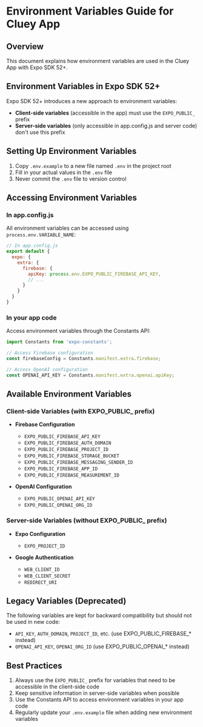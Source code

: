 # Environment Variables Guide for Cluey App

## Overview

This document explains how environment variables are used in the Cluey App with Expo SDK 52+.

## Environment Variables in Expo SDK 52+

Expo SDK 52+ introduces a new approach to environment variables:

- **Client-side variables** (accessible in the app) must use the `EXPO_PUBLIC_` prefix
- **Server-side variables** (only accessible in app.config.js and server code) don't use this prefix

## Setting Up Environment Variables

1. Copy `.env.example` to a new file named `.env` in the project root
2. Fill in your actual values in the `.env` file
3. Never commit the `.env` file to version control

## Accessing Environment Variables

### In app.config.js

All environment variables can be accessed using `process.env.VARIABLE_NAME`:

```javascript
// In app.config.js
export default {
  expo: {
    extra: {
      firebase: {
        apiKey: process.env.EXPO_PUBLIC_FIREBASE_API_KEY,
        // ...
      }
    }
  }
}
```

### In your app code

Access environment variables through the Constants API:

```javascript
import Constants from 'expo-constants';

// Access Firebase configuration
const firebaseConfig = Constants.manifest.extra.firebase;

// Access OpenAI configuration
const OPENAI_API_KEY = Constants.manifest.extra.openai.apiKey;
```

## Available Environment Variables

### Client-side Variables (with EXPO_PUBLIC_ prefix)

- **Firebase Configuration**
  - `EXPO_PUBLIC_FIREBASE_API_KEY`
  - `EXPO_PUBLIC_FIREBASE_AUTH_DOMAIN`
  - `EXPO_PUBLIC_FIREBASE_PROJECT_ID`
  - `EXPO_PUBLIC_FIREBASE_STORAGE_BUCKET`
  - `EXPO_PUBLIC_FIREBASE_MESSAGING_SENDER_ID`
  - `EXPO_PUBLIC_FIREBASE_APP_ID`
  - `EXPO_PUBLIC_FIREBASE_MEASUREMENT_ID`

- **OpenAI Configuration**
  - `EXPO_PUBLIC_OPENAI_API_KEY`
  - `EXPO_PUBLIC_OPENAI_ORG_ID`

### Server-side Variables (without EXPO_PUBLIC_ prefix)

- **Expo Configuration**
  - `EXPO_PROJECT_ID`

- **Google Authentication**
  - `WEB_CLIENT_ID`
  - `WEB_CLIENT_SECRET`
  - `REDIRECT_URI`

## Legacy Variables (Deprecated)

The following variables are kept for backward compatibility but should not be used in new code:

- `API_KEY`, `AUTH_DOMAIN`, `PROJECT_ID`, etc. (use EXPO_PUBLIC_FIREBASE_* instead)
- `OPENAI_API_KEY`, `OPENAI_ORG_ID` (use EXPO_PUBLIC_OPENAI_* instead)

## Best Practices

1. Always use the `EXPO_PUBLIC_` prefix for variables that need to be accessible in the client-side code
2. Keep sensitive information in server-side variables when possible
3. Use the Constants API to access environment variables in your app code
4. Regularly update your `.env.example` file when adding new environment variables